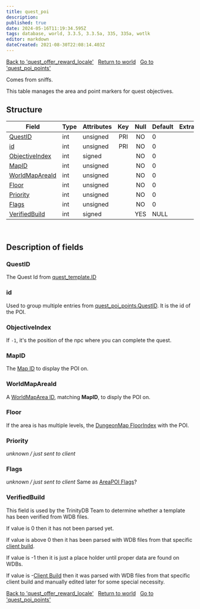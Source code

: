 ```yaml
---
title: quest_poi
description: 
published: true
date: 2024-05-16T11:19:34.595Z
tags: database, world, 3.3.5, 3.3.5a, 335, 335a, wotlk
editor: markdown
dateCreated: 2021-08-30T22:08:14.403Z
---
```


<a href="https://trinitycore.info/en/database/335/world/quest_offer_reward_locale" class="mt-5 v-btn v-btn--depressed v-btn--flat v-btn--outlined theme--light v-size--default darkblue--text text--lighten-3"><span class="v-btn__content"><i aria-hidden="true" class="v-icon notranslate v-icon--left mdi mdi-arrow-left theme--light"></i><span>Back to 'quest_offer_reward_locale'</span></span></a>&nbsp;&nbsp;&nbsp;<a href="https://trinitycore.info/en/database/335/world/home" class="mt-5 v-btn v-btn--depressed v-btn--flat v-btn--outlined theme--light v-size--default darkblue--text text--lighten-3"><span class="v-btn__content"><i aria-hidden="true" class="v-icon notranslate v-icon--left mdi mdi-home-outline theme--light"></i><span>Return to world</span></span></a>&nbsp;&nbsp;&nbsp;<a href="https://trinitycore.info/en/database/335/world/quest_poi_points" class="mt-5 v-btn v-btn--depressed v-btn--flat v-btn--outlined theme--light v-size--default darkblue--text text--lighten-3"><span class="v-btn__content"><span>Go to 'quest_poi_points'</span><i aria-hidden="true" class="v-icon notranslate v-icon--right mdi mdi-arrow-right theme--light"></i></span></a>

Comes from sniffs.

This table manages the area and point markers for quest objectives.

## Structure

| Field | Type | Attributes | Key | Null | Default | Extra | Comment |
| --- | --- | --- | :---: | :---: | --- | --- | --- |
| [QuestID](#questid) | int | unsigned | PRI | NO | 0 |  |  |
| [id](#id-alt) | int | unsigned | PRI | NO | 0 |  |  |
| [ObjectiveIndex](#objectiveindex) | int | signed |  | NO | 0 |  |  |
| [MapID](#mapid) | int | unsigned |  | NO | 0 |  |  |
| [WorldMapAreaId](#worldmapareaid) | int | unsigned |  | NO | 0 |  |  |
| [Floor](#floor) | int | unsigned |  | NO | 0 |  |  |
| [Priority](#priority) | int | unsigned |  | NO | 0 |  |  |
| [Flags](#flags) | int | unsigned |  | NO | 0 |  |  |
| [VerifiedBuild](#verifiedbuild) | int | signed |  | YES | NULL |  |  |
&nbsp;
## Description of fields

### QuestID
The Quest Id from [quest_template.ID](../world/quest_template#id)
&nbsp;

### id <!-- {#id-alt} -->
Used to group multiple entries from [quest_poi_points.QuestID](../world/quest_poi_points#QuestID). It is the id of the POI.
&nbsp;

### ObjectiveIndex
If `-1`, it's the position of the npc where you can complete the quest.
&nbsp;

### MapID
The [Map ID](/files/DBC/335/map#id) to display the POI on.
&nbsp;

### WorldMapAreaId
A [WorldMapArea ID](/files/DBC/335/worldmaparea#id), matching **MapID**, to disply the POI on.
&nbsp;

### Floor
If the area is has multiple levels, the [DungeonMap FloorIndex](/files/DBC/335/dungeonmap#floorindex) with the POI.
&nbsp;

### Priority
*unknown / just sent to client*
&nbsp;

### Flags
*unknown / just sent to client*
Same as [AreaPOI Flags](/files/DBC/335/areapoi#flags)?
&nbsp;

### VerifiedBuild
This field is used by the TrinityDB Team to determine whether a template has been verified from WDB files.

If value is 0 then it has not been parsed yet.

If value is above 0 then it has been parsed with WDB files from that specific [client build](/en/database/335/auth/realmlist#gamebuild).

If value is -1 then it is just a place holder until proper data are found on WDBs.

If value is -[Client Build](/en/database/335/auth/realmlist#gamebuild) then it was parsed with WDB files from that specific client build and manually edited later for some special necessity.
&nbsp;

<a href="https://trinitycore.info/en/database/335/world/quest_offer_reward_locale" class="mt-5 v-btn v-btn--depressed v-btn--flat v-btn--outlined theme--light v-size--default darkblue--text text--lighten-3"><span class="v-btn__content"><i aria-hidden="true" class="v-icon notranslate v-icon--left mdi mdi-arrow-left theme--light"></i><span>Back to 'quest_offer_reward_locale'</span></span></a>&nbsp;&nbsp;&nbsp;<a href="https://trinitycore.info/en/database/335/world/home" class="mt-5 v-btn v-btn--depressed v-btn--flat v-btn--outlined theme--light v-size--default darkblue--text text--lighten-3"><span class="v-btn__content"><i aria-hidden="true" class="v-icon notranslate v-icon--left mdi mdi-home-outline theme--light"></i><span>Return to world</span></span></a>&nbsp;&nbsp;&nbsp;<a href="https://trinitycore.info/en/database/335/world/quest_poi_points" class="mt-5 v-btn v-btn--depressed v-btn--flat v-btn--outlined theme--light v-size--default darkblue--text text--lighten-3"><span class="v-btn__content"><span>Go to 'quest_poi_points'</span><i aria-hidden="true" class="v-icon notranslate v-icon--right mdi mdi-arrow-right theme--light"></i></span></a>
